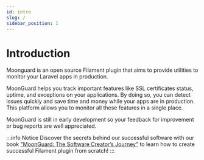 ```yaml
---
id: intro
slug: /
sidebar_position: 1
---
```


# Introduction

Moonguard is an open source Filament plugin that aims to provide utilities to
monitor your Laravel apps in production.

MoonGuard helps you track important features like SSL certificates status,
uptime, and exceptions on your applications. By doing so, you can detect issues
quickly and save time and money while your apps are in production. This platform
allows you to monitor all these features in a single place.

MoonGuard is still in early development so your feedback for improvement or bug
reports are well appreciated.

:::info Notice
Discover the secrets behind our successful software with our book
["MoonGuard: The Software Creator’s Journey"](https://moonguard.dev/book) to
learn how to create successful Filament plugin from scratch!
:::
